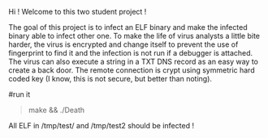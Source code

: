 Hi ! Welcome to this two student project !

The goal of this project is to infect an ELF binary and make the infected binary able to infect other one.
To make the life of virus analysts a little bite harder, the virus is encrypted and change itself to prevent the use of fingerprint to find it and the infection is not run if a debugger is attached.
The virus can also execute a string in a TXT DNS record as an easy way to create a back door. The remote connection is crypt using symmetric hard coded key (I know, this is not secure, but better than noting).

#run it

> make && ./Death

All ELF in /tmp/test/ and /tmp/test2 should be infected !

